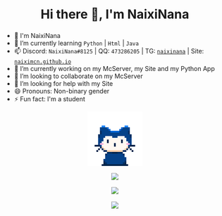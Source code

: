 <h1 align="center">Hi there 👋, I'm NaixiNana</h1>
<h3 align="center"></h3>

- 🦄 I'm NaixiNana
- 🌱 I’m currently learning `Python` | `Html` | `Java`
- 📫 Discord: `NaixiNana#8125` | QQ: `473286205` | TG: [`naixinana`](https://t.me/naixinana) | Site: [`naiximcn.github.io`](https://naiximcn.github.io)
- 🔭 I’m currently working on my McServer, my Site and my Python App
- 👯 I’m looking to collaborate on my McServer
- 🤔 I’m looking for help with my Site
- 😄 Pronouns: Non-binary gender
- ⚡ Fun fact: I'm a student

<p align="center"><img align="center" src="/github.gif"></p>

<p align="center"><img align="center" src="https://github-readme-stats.vercel.app/api?username=naiximcn"></p>

<p align="center"><img align="center" src="https://api.56lx.cn/api/netcard/api.php"></p>

<p align="center"><img align="center" src="https://count.getloli.com/get/@naiximcn"></p>

<!--
**naiximcn/naiximcn** is a ✨ _special_ ✨ repository because its `README.md` (this file) appears on your GitHub profile.

Here are some ideas to get you started:

- 🔭 I’m currently working on ...
- 🌱 I’m currently learning ...
- 👯 I’m looking to collaborate on ...
- 🤔 I’m looking for help with ...
- 💬 Ask me about ...
- 📫 How to reach me: ...
- 😄 Pronouns: ...
- ⚡ Fun fact: ...
-->
